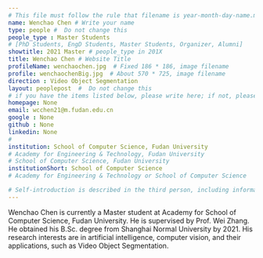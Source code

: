 ```yaml
---
# This file must follow the rule that filename is year-month-day-name.md .
name: Wenchao Chen # Write your name
type: people #  Do not change this
people_type : Master Students
# [PhD Students, EngD Students, Master Students, Organizer, Alumni]
showtitle: 2021 Master # people_type in 201X
title: Wenchao Chen # Website Title
profileName: wenchaochen.jpg  # Fixed 186 * 186, image filename
profile: wenchaochenBig.jpg  # About 570 * 725, image filename
direction : Video Object Segmentation
layout: peoplepost  #  Do not change this
# if you have the items listed below, please write here; if not, please write None.
homepage: None
email: wcchen21@m.fudan.edu.cn
google : None
github : None
linkedin: None
# 
institution: School of Computer Science, Fudan University
# Academy for Engineering & Technology, Fudan University
# School of Computer Science, Fudan University
institutionShort: School of Computer Science
# Academy for Engineering & Technology or School of Computer Science

# Self-introduction is described in the third person, including information such as educational experience
---
```


Wenchao Chen is currently a Master student at Academy for School of Computer Science, Fudan University. He is supervised by Prof. Wei Zhang. He obtained his B.Sc. degree from Shanghai Normal University by 2021. His research interests are in artificial intelligence, computer vision, and their applications, such as Video Object Segmentation.




 

